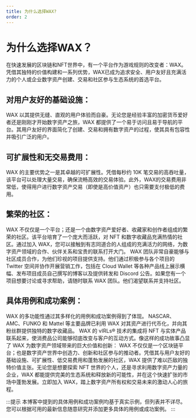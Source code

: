 ```yaml
---
title: 为什么选择WAX?
order: 2
---
```


# 为什么选择WAX？

在快速发展的区块链和NFT世界中，有一个平台作为游戏规则的改变者：WAX。凭借其独特的价值构建和一系列优势，WAX已成为追求安全、用户友好且充满活力的个人或企业数字资产创建、交易和社区参与生态系统的首选平台。

## 对用户友好的基础设施：

WAX 以其提供无缝、直观的用户体验而自豪。无论您是经验丰富的加密货币爱好者还是刚刚才开始数字资产之旅，WAX 都提供了一个易于访问且易于导航的平台。其用户友好的界面简化了创建、交易和拥有数字资产的过程，使其具有包容性并吸引广泛的用户。

## 可扩展性和无交易费用：

WAX 的主要优势之一是其卓越的可扩展性。凭借每秒约 10K 笔交易的高吞吐量，该平台可以处理大量交易，确保流畅高效的交易体验。此外，WAX的交易费用非常低，使得用户进行数字资产交易（即使是高价值资产）也只需要支付极低的费用。

## 繁荣的社区：

WAX 不仅仅是一个平台；还是一个由数字资产爱好者、收藏家和创作者组成的繁荣的社区。该平台培育了一个庞大而活跃，对 NFT 和数字收藏品充满热情的社区。通过加入 WAX，您可以接触到有志同道合的人组成的充满活力的网络，为数字资产领域的合作、伙伴关系和宝贵的联系打开大门。
WAX 团队非常自豪能够与社区成员合作，为他们珍视的项目提供支持。他们通过积极参与各个项目的 Twitter 空间并协作开展营销工作，包括在 Cloud Wallet 等各种产品线上展示横幅、发布项目成员自己撰写的博客以及提供转发和 Discord 公告。如果您有一个项目想要讨论或寻求帮助，请随时联系 WAX 团队。他们渴望联系并支持社区。

## 具体用例和成功案例：

WAX 的多功能性通过其多样化的用例和成功案例得到了体现。 NASCAR、AMC、FUNKO 和 Mattel 等主要品牌已利用 WAX 对其资产进行代币化，并向其粉丝群提供独特的数字收藏品。 WAX 的 vIRLs® 技术的集成将 NFT 与实体产品联系起来，使消费品公司能够彻底改变与客户的互动方式。像这样的成功故事凸显了 WAX 为数字资产领域带来的巨大价值和创新：
WAX 不仅仅是一个区块链平台；也是数字资产世界中创造力、创新和社区参与的推动者。凭借其与用户友好的基础设施、可扩展性、低交易费用和蓬勃发展的社区，WAX 提供了难以匹敌的独特价值主张。无论您是想要探索 NFT 世界的个人，还是寻求利用数字资产力量的企业，WAX 都能提供完美的生态系统和释放新的可能性，并在这个快速扩张的市场中蓬勃发展。立即加入 WAX，踏上数字资产所有权和交易未来的激动人心的旅程。

:::提示
本博客中提到的具体用例和成功案例均基于真实示例，但列表并不详尽。您可以根据可用的最新信息随意研究并添加更多具体的用例或成功案例。
:::